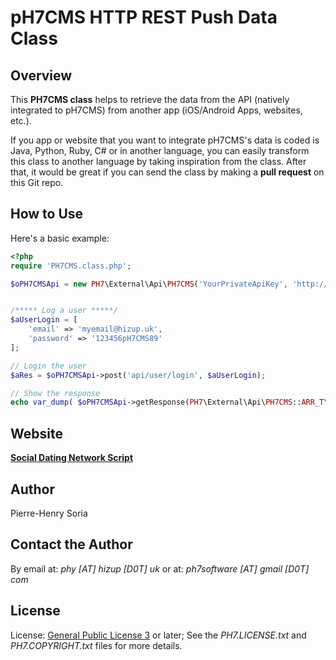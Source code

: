 # pH7CMS HTTP REST Push Data Class


## Overview

This **PH7CMS class** helps to retrieve the data from the API (natively integrated to pH7CMS) from another app (iOS/Android Apps, websites, etc.).

If you app or website that you want to integrate pH7CMS's data is coded is Java, Python, Ruby, C# or in another language, you can easily transform this class to another language by taking inspiration from the class.
After that, it would be great if you can send the class by making a **pull request** on this Git repo.


## How to Use

Here's a basic example:

```php
<?php
require 'PH7CMS.class.php';

$oPH7CMSApi = new PH7\External\Api\PH7CMS('YourPrivateApiKey', 'http://your-ph7cms-site.com');


/***** Log a user *****/
$aUserLogin = [
    'email' => 'myemail@hizup.uk',
    'password' => '123456pH7CMS89'
];

// Login the user
$aRes = $oPH7CMSApi->post('api/user/login', $aUserLogin);

// Show the response
echo var_dump( $oPH7CMSApi->getResponse(PH7\External\Api\PH7CMS::ARR_TYPE) ); // Get the response in Array
```


## Website

**[Social Dating Network Script](http://ph7cms.com)**


## Author

Pierre-Henry Soria


## Contact the Author

By email at: *phy [AT] hizup [D0T] uk* or at: *ph7software [AT] gmail [D0T] com*


## License

License: [General Public License 3](http://www.gnu.org/licenses/gpl.html) or later; See the *PH7.LICENSE.txt* and *PH7.COPYRIGHT.txt* files for more details.